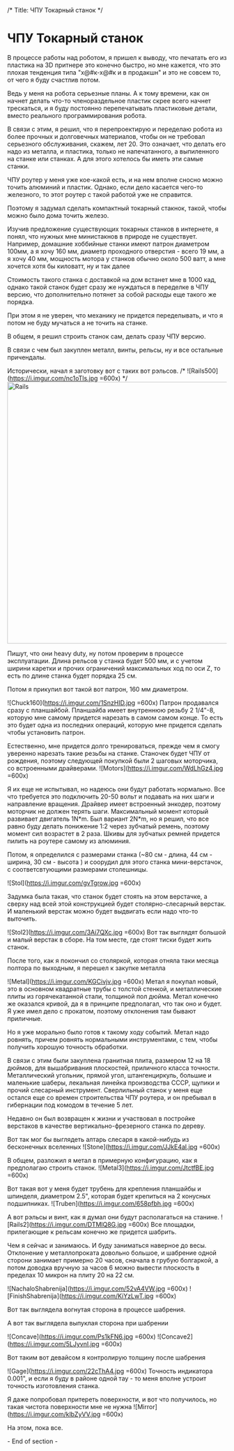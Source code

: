 /*
Title: ЧПУ Токарный станок
*/

ЧПУ Токарный станок
==========

В процессе работы над роботом, я пришел к выводу, что печатать его из пластика
на 3D притнере это конечно быстро, но мне кажется, что это плохая тенденция типа "х@#к-х@#к и в продакшн"
и это не совсем то, от чего я буду счастлив потом.

Ведь у меня на робота серьезные планы. А к тому времени, как он начнет делать что-то членораздельное
пластик скрее всего начнет трескаться, и я буду постоянно перепечатывать пластиковые детали, вместо реального
программирования робота.

В связи с этим, я решил, что я перепроектирую и переделаю робота из более прочных и долговечных материалов,
чтобы он не требовал серьезного обслуживания, скажем, лет 20. Это означает, что делать его надо из металла,
и пластика, только не напечатанного, а выпиленного на станке или станках. А для этого хотелось бы иметь эти
самые станки.

ЧПУ роутер у меня уже кое-какой есть, и на нем вполне сносно можно точить алюминий и пластик. Однако, если дело
касается чего-то железного, то этот роутер с такой работой уже не справится.

Поэтому я задумал сделать компактный токарный стакнок, такой, чтобы можно было дома точить железо. 

Изучив предложение существующих токарных станков в интернете, я понял, что нужных мне министакнов в природе не
существует. Например, домашние хоббийные станки имеют патрон диаметром 100мм, а я хочу 160 мм, диаметр проходного
отверстия - всего 19 мм, а я хочу 40 мм, мощность мотора у станков обычно около 500 ватт, а мне хочется хотя бы 
киловатт, ну и так далее

Стоимость такого станка с доставкой на дом встанет мне в 1000 кад, однако такой станок будет сразу же нуждаться в
переделке в ЧПУ версию, что дополнительно потянет за собой расходы еще такого же порядка.

При этом я не уверен, что механику не придется переделывать, и что я потом не буду мучаться а не точить на станке.

В общем, я решил строить станок сам, делать сразу ЧПУ версию.

В связи с чем был закуплен металл, винты, рельсы, ну и все остальные причендалы.

Исторически, начал я заготовку вот с таких вот рэльсов.
/*
![Rails500](https://i.imgur.com/nc1oTls.jpg =600x)
 */
<img src="https://i.imgur.com/nc1oTls.jpg" alt="Rails" width="600"/>

Пишут, что они heavy duty, ну потом проверим в процессе эксплуатации.
Длина рельсов у станка будет 500 мм, и с учетом ширини каретки и прочих ограничений максимальных ход
по оси Z, то есть по длине станка будет порядка 25 см.

Потом я прикупил вот такой вот патрон, 160 мм диаметром. 

![Chuck160](https://i.imgur.com/1SnzHID.jpg =600x)
Патрон продавался сразу с планшайбой. Планшайба имеет внутреннюю резьбу 2 1/4"-8, которую мне самому придется
нарезать в самом самом конце. То есть это будет одна из последних операций, которую мне придется сделать
чтобы установить патрон.

Естественно, мне придется долго тренироваться, прежде чем я смогу уверенно нарезать такие резьбы на станке.
Станочек будет ЧПУ от рождения, поэтому следующей покупкой были 2 шаговых моторчика, со встроенными драйверами.
![Motors](https://i.imgur.com/WdLhGz4.jpg =600x)

Я их еще не испытывал, но надеюсь они будут работать нормально. Все что требуется это подключить 20-50 вольт
и подавать на них шаги и направление вращения. Драйвер имеет встроенный энкодер, поэтому моторчик не должен
терять шаги. 
Максимальный момент который развивает двигатель 1N\*m. Был вариант 2N\*m, но я решил, что все равно буду делать понижение
1:2 через зубчатый ремень, поэтому момент сил возрастет в 2 раза. 
Шкивы для зубчатых ремней придется пилить на роутере самому из алюминия.

Потом, я определился с размерами станка (~80 см - длина, 44 см - ширина, 30 см - высота ) и соорудил для 
этого станка мини-верстачок, с соответсвтующими размерами столешницы. 

![Stol](https://i.imgur.com/gvTgrow.jpg =600x)

Задумка была такая, что станок будет стоять на этом верстачке, а сверху над всей этой конструкцией будет столярно-слесарный
верстак. И маленький верстак можно будет выдвигать если надо что-то выточить.

![Stol2](https://i.imgur.com/3Ai7QXc.jpg =600x)
Вот так выглядят большой и малый верстак в сборе. На том месте, где стоят тиски будет жить станок.

После того, как я покончил со столяркой, которая отняла таки месяца полтора по выходным, я перешел к закупке металла

![Metal](https://i.imgur.com/KGCivjv.jpg =600x)
Метал я покупал новый, это в основном квадратные трубы с толстой стенкой, и металлические плиты из горячекатанной стали,
толщиной пол дюйма.
Метал конечно же оказался кривой, да я в принципе предполагал, что так оно и будет.
Я уже имел дело с прокатом, поэтому отклонения там бывают приличные.

Но я уже морально было готов к такому ходу событий. Метал надо ровнять, причем ровнять нормальными инструментами, с тем,
чтобы получить хорошую точность обработки.

В связи с этим были закуплена гранитная плита, размером 12 на 18 дюймов, для вышабривания плоскостей, приличного класса точности.
Металлический угольник, прямой угол, штангенциркуль, большие и маленькие шаберы, лекальная линейка производства СССР,
щупики и прочий слесарный инструмент.
Сверлильный станок у меня еще остался еще со времен строительства ЧПУ роутера, и он пребывал в гибернации под комодом в течение 5 лет.

Недавно он был возвращен к жизни и участвовал в постройке верстаков в качестве вертикально-фрезерного станка по дереву.

Вот так мог бы выглядеть алтарь слесаря в какой-нибудь из бесконечных вселенных
![Stone](https://i.imgur.com/JJkE4al.jpg =600x)

В общем, разложил я метал в примерную конфигурацию, как я предполагаю строить станок.
![Metal3](https://i.imgur.com/JtctfBE.jpg =600x)

Вот такая вот у меня будет трубень для крепления планшайбы и шпинделя, диаметром 2.5", которая будет крепиться
на 2 конусных подшипниках.
![Truben](https://i.imgur.com/658pfbh.jpg =600x)

А вот рэльсы и винт, как я думал они будут располагаться на станине.
![Rails2](https://i.imgur.com/DTMlQ8G.jpg =600x)
Все площадки, прилегающие к рельсам конечно же придется шабрить.

Чем я сейчас и занимаюсь. И буду заниматься наверное до весы.
Отклонение у металлопроката довольно большое, и шабрение одной сторони занимает примерно 20 часов, сначала в грубую болгаркой,
а потом доводка вручную за часов 6 можно вывести плоскость в пределах 10 микрон на плиту 20 на 22 см.

![NachaloShabrenija](https://i.imgur.com/52vA4VW.jpg =600x)
![FinishShabrenija](https://i.imgur.com/KiYzLwT.jpg =600x)

Вот так выглядела вогнутая сторона в процессе шабрения.

А вот так выглядела выпуклая сторона при шабрении

![Concave](https://i.imgur.com/Ps1kFN6.jpg =600x)
![Concave2](https://i.imgur.com/5LJyvnI.jpg =600x)

Вот таким вот девайсом я контролирую толщину после шабрения 

![Gage](https://i.imgur.com/22cThA4.jpg =600x)
Точность индикатора 0.001", и если я буду в районе одной тау - то меня вполне устроит точность изготовления станка.

Я даже попробовал притереть поверхности, и вот что получилось, но такая чистота поверхности мне не нужна
![Mirror](https://i.imgur.com/klbZyVV.jpg =600x)

На этом, пока все.

\- End of section -